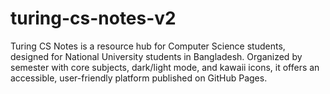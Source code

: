 # turing-cs-notes-v2
Turing CS Notes is a resource hub for Computer Science students, designed for National University students in Bangladesh. Organized by semester with core subjects, dark/light mode, and kawaii icons, it offers an accessible, user-friendly platform published on GitHub Pages.
